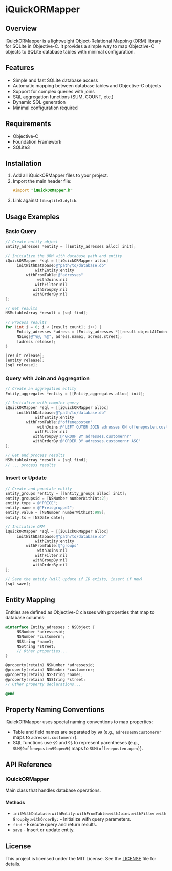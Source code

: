 # iQuickORMapper

## Overview
iQuickORMapper is a lightweight Object-Relational Mapping (ORM) library for SQLite in Objective-C. It provides a simple way to map Objective-C objects to SQLite database tables with minimal configuration.

## Features
- Simple and fast SQLite database access
- Automatic mapping between database tables and Objective-C objects
- Support for complex queries with joins
- SQL aggregation functions (SUM, COUNT, etc.)
- Dynamic SQL generation
- Minimal configuration required

## Requirements
- Objective-C
- Foundation Framework
- SQLite3

## Installation
1. Add all iQuickORMapper files to your project.
2. Import the main header file:
    ```objective-c
    #import "iQuickORMapper.h"
    ```
3. Link against `libsqlite3.dylib`.

## Usage Examples

### Basic Query
```objective-c
// Create entity object
Entity_adresses *entity = [[Entity_adresses alloc] init];

// Initialize the ORM with database path and entity
iQuickORMapper *sql = [[iQuickORMapper alloc]
     initWithDatabase:@"path/to/database.db"
             withEntity:entity
         withFromTable:@"adresses"
              withJoins:nil
             withFilter:nil
            withGroupBy:nil
            withOrderBy:nil
];

// Get results
NSMutableArray *result = [sql find];

// Process results
for (int i = 0; i < [result count]; i++) {
     Entity_adresses *adress = (Entity_adresses *)[result objectAtIndex:i];
     NSLog(@"%@, %@", adress.name1, adress.street);
     [adress release];
}

[result release];
[entity release];
[sql release];
```

### Query with Join and Aggregation
```objective-c
// Create an aggregation entity
Entity_aggregates *entity = [[Entity_aggregates alloc] init];

// Initialize with complex query
iQuickORMapper *sql = [[iQuickORMapper alloc]
     initWithDatabase:@"path/to/database.db"
             withEntity:entity
         withFromTable:@"offeneposten"
              withJoins:@"LEFT OUTER JOIN adresses ON offeneposten.customernr = adresses.customernr"
             withFilter:nil
            withGroupBy:@"GROUP BY adresses.customernr"
            withOrderBy:@"ORDER BY adresses.customernr ASC"
];

// Get and process results
NSMutableArray *result = [sql find];
// ... process results
```

### Insert or Update
```objective-c
// Create and populate entity
Entity_groups *entity = [[Entity_groups alloc] init];
entity.groupsid = [NSNumber numberWithInt:2];
entity.type = @"PRICE";
entity.name = @"Preisgruppe2";
entity.value = [NSNumber numberWithInt:999];
entity.ts = [NSDate date];

// Initialize ORM
iQuickORMapper *sql = [[iQuickORMapper alloc]
     initWithDatabase:@"path/to/database.db"
             withEntity:entity
         withFromTable:@"groups"
              withJoins:nil
             withFilter:nil
            withGroupBy:nil
            withOrderBy:nil
];

// Save the entity (will update if ID exists, insert if new)
[sql save];
```

## Entity Mapping
Entities are defined as Objective-C classes with properties that map to database columns:
```objective-c
@interface Entity_adresses : NSObject {
     NSNumber *adressesid;
     NSNumber *customernr;
     NSString *name1;
     NSString *street;
     // Other properties...
}

@property(retain) NSNumber *adressesid;
@property(retain) NSNumber *customernr;
@property(retain) NSString *name1;
@property(retain) NSString *street;
// Other property declarations...

@end
```

## Property Naming Conventions
iQuickORMapper uses special naming conventions to map properties:
- Table and field names are separated by `99` (e.g., `adresses99customernr` maps to `adresses.customernr`).
- SQL functions use `$9` and `9$` to represent parentheses (e.g., `SUM$9offeneposten99open9$` maps to `SUM(offeneposten.open)`).

## API Reference

### iQuickORMapper
Main class that handles database operations.

#### Methods
- `initWithDatabase:withEntity:withFromTable:withJoins:withFilter:withGroupBy:withOrderBy:` - Initialize with query parameters.
- `find` - Execute query and return results.
- `save` - Insert or update entity.

## License

This project is licensed under the MIT License. See the [LICENSE](LICENSE) file for details.